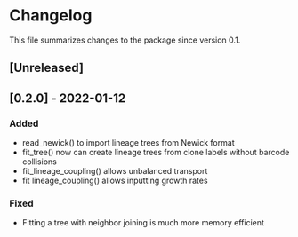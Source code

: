 # Changelog
This file summarizes changes to the package since version 0.1.

## [Unreleased]

## [0.2.0] - 2022-01-12
### Added
- read_newick() to import lineage trees from Newick format
- fit_tree() now can create lineage trees from clone labels without barcode collisions
- fit_lineage_coupling() allows unbalanced transport
- fit lineage_coupling() allows inputting growth rates 
### Fixed
- Fitting a tree with neighbor joining is much more memory efficient
